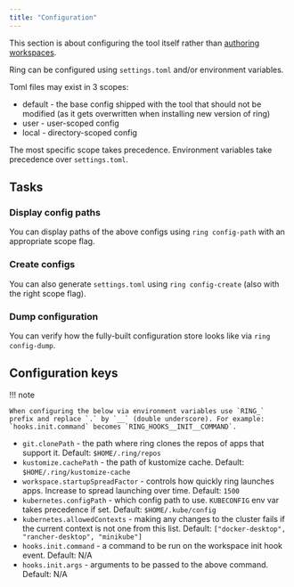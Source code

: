 ```yaml
---
title: "Configuration"
---
```


This section is about configuring the tool itself rather than [authoring workspaces](authoring-workspaces.md).

Ring can be configured using `settings.toml` and/or environment variables.

Toml files may exist in 3 scopes:

- default - the base config shipped with the tool that should not be modified (as it gets overwritten when installing new version of ring) 
- user - user-scoped config
- local - directory-scoped config

The most specific scope takes precedence. Environment variables take precedence over `settings.toml`.

## Tasks

### Display config paths
 
You can display paths of the above configs using `ring config-path` with an appropriate scope flag.

### Create configs

You can also generate `settings.toml` using `ring config-create` (also with the right scope flag).

### Dump configuration

You can verify how the fully-built configuration store looks like via `ring config-dump`.

## Configuration keys

!!! note

    When configuring the below via environment variables use `RING_` prefix and replace `.` by `__` (double underscore). For example:
    `hooks.init.command` becomes `RING_HOOKS__INIT__COMMAND`.

* `git.clonePath` - the path where ring clones the repos of apps that support it. Default: `$HOME/.ring/repos`
* `kustomize.cachePath` - the path of kustomize cache. Default: `$HOME/.ring/kustomize-cache`
* `workspace.startupSpreadFactor` - controls how quickly ring launches apps. Increase to spread launching over time. Default: `1500`
* `kubernetes.configPath` - which config path to use. `KUBECONFIG` env var takes precedence if set. Default: `$HOME/.kube/config`
* `kubernetes.allowedContexts` - making any changes to the cluster fails if the current context is not one from this list. Default: `["docker-desktop", "rancher-desktop", "minikube"]`
* `hooks.init.command` - a command to be run on the workspace init hook event. Default: N/A
* `hooks.init.args` - arguments to be passed to the above command. Default: N/A
